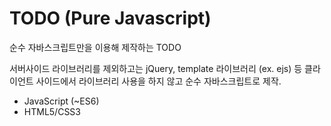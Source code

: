 # TODO (Pure Javascript)

순수 자바스크립트만을 이용해 제작하는 TODO

서버사이드 라이브러리를 제외하고는 jQuery, template 라이브러리 (ex. ejs) 등 클라이언트 사이드에서 라이브러리 사용을 하지 않고 순수 자바스크립트로 제작.

- JavaScript (~ES6)
- HTML5/CSS3
